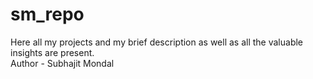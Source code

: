 # sm_repo
Here all my projects and my brief description as well as all the valuable insights are present.
<br>
Author - Subhajit Mondal
